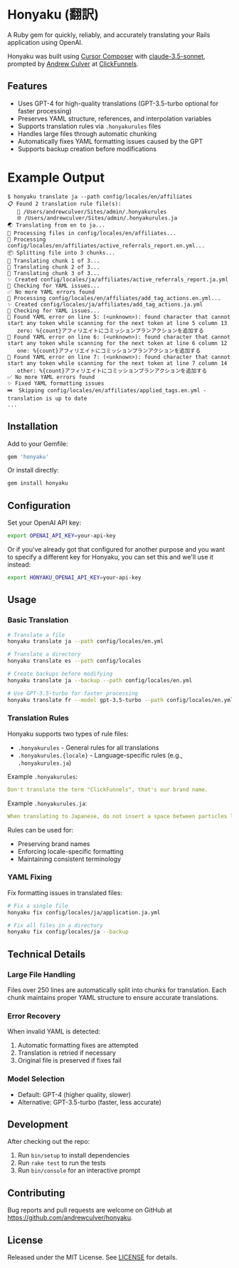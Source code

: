 # Honyaku (翻訳)

A Ruby gem for quickly, reliably, and accurately translating your Rails application using OpenAI.

Honyaku was built using [Cursor Composer](https://docs.cursor.com/composer) with [claude-3.5-sonnet](https://www.anthropic.com/news/claude-35-sonnet), prompted by [Andrew Culver](https://x.com/andrewculver) at [ClickFunnels](https://www.clickfunnels.com).

## Features

- Uses GPT-4 for high-quality translations (GPT-3.5-turbo optional for faster processing)
- Preserves YAML structure, references, and interpolation variables
- Supports translation rules via `.honyakurules` files
- Handles large files through automatic chunking
- Automatically fixes YAML formatting issues caused by the GPT
- Supports backup creation before modifications

# Example Output

```
$ honyaku translate ja --path config/locales/en/affiliates             
📋 Found 2 translation rule file(s):
   📝 /Users/andrewculver/Sites/admin/.honyakurules
   🌐 /Users/andrewculver/Sites/admin/.honyakurules.ja
🌏 Translating from en to ja...
📂 Processing files in config/locales/en/affiliates...
📝 Processing config/locales/en/affiliates/active_referrals_report.en.yml...
📦 Splitting file into 3 chunks...
🔄 Translating chunk 1 of 3...
🔄 Translating chunk 2 of 3...
🔄 Translating chunk 3 of 3...
✨ Created config/locales/ja/affiliates/active_referrals_report.ja.yml
🔧 Checking for YAML issues...
✅ No more YAML errors found
📝 Processing config/locales/en/affiliates/add_tag_actions.en.yml...
✨ Created config/locales/ja/affiliates/add_tag_actions.ja.yml
🔧 Checking for YAML issues...
🔧 Found YAML error on line 5: (<unknown>): found character that cannot start any token while scanning for the next token at line 5 column 13
   zero: %{count}アフィリエイトにコミッションプランアクションを追加する
🔧 Found YAML error on line 6: (<unknown>): found character that cannot start any token while scanning for the next token at line 6 column 12
   one: %{count}アフィリエイトにコミッションプランアクションを追加する
🔧 Found YAML error on line 7: (<unknown>): found character that cannot start any token while scanning for the next token at line 7 column 14
   other: %{count}アフィリエイトにコミッションプランアクションを追加する
✅ No more YAML errors found
✨ Fixed YAML formatting issues
⏭️  Skipping config/locales/en/affiliates/applied_tags.en.yml - translation is up to date
...
```

## Installation

Add to your Gemfile:
```ruby
gem 'honyaku'
```

Or install directly:
```bash
gem install honyaku
```

## Configuration

Set your OpenAI API key:
```bash
export OPENAI_API_KEY=your-api-key
```

Or if you've already got that configured for another purpose and you want to specify a different key for Honyaku, you can set this and we'll use it instead:
```bash
export HONYAKU_OPENAI_API_KEY=your-api-key
```

## Usage

### Basic Translation

```bash
# Translate a file
honyaku translate ja --path config/locales/en.yml

# Translate a directory
honyaku translate es --path config/locales

# Create backups before modifying
honyaku translate ja --backup --path config/locales/en.yml

# Use GPT-3.5-turbo for faster processing
honyaku translate fr --model gpt-3.5-turbo --path config/locales/en.yml
```

### Translation Rules

Honyaku supports two types of rule files:
- `.honyakurules` - General rules for all translations
- `.honyakurules.{locale}` - Language-specific rules (e.g., `.honyakurules.ja`)

Example `.honyakurules`:
```yaml
Don't translate the term "ClickFunnels", that's our brand name.
```

Example `.honyakurules.ja`:
```yaml
When translating to Japanese, do not insert a space between particles like `%{site_name} に`... that should be `%{site_name}に`
```

Rules can be used for:
- Preserving brand names
- Enforcing locale-specific formatting
- Maintaining consistent terminology

### YAML Fixing

Fix formatting issues in translated files:
```bash
# Fix a single file
honyaku fix config/locales/ja/application.ja.yml

# Fix all files in a directory
honyaku fix config/locales/ja --backup
```

## Technical Details

### Large File Handling

Files over 250 lines are automatically split into chunks for translation. Each chunk maintains proper YAML structure to ensure accurate translations.

### Error Recovery

When invalid YAML is detected:
1. Automatic formatting fixes are attempted
2. Translation is retried if necessary
3. Original file is preserved if fixes fail

### Model Selection

- Default: GPT-4 (higher quality, slower)
- Alternative: GPT-3.5-turbo (faster, less accurate)

## Development

After checking out the repo:
1. Run `bin/setup` to install dependencies
2. Run `rake test` to run the tests
3. Run `bin/console` for an interactive prompt

## Contributing

Bug reports and pull requests are welcome on GitHub at https://github.com/andrewculver/honyaku.

## License

Released under the MIT License. See [LICENSE](LICENSE.txt) for details.
